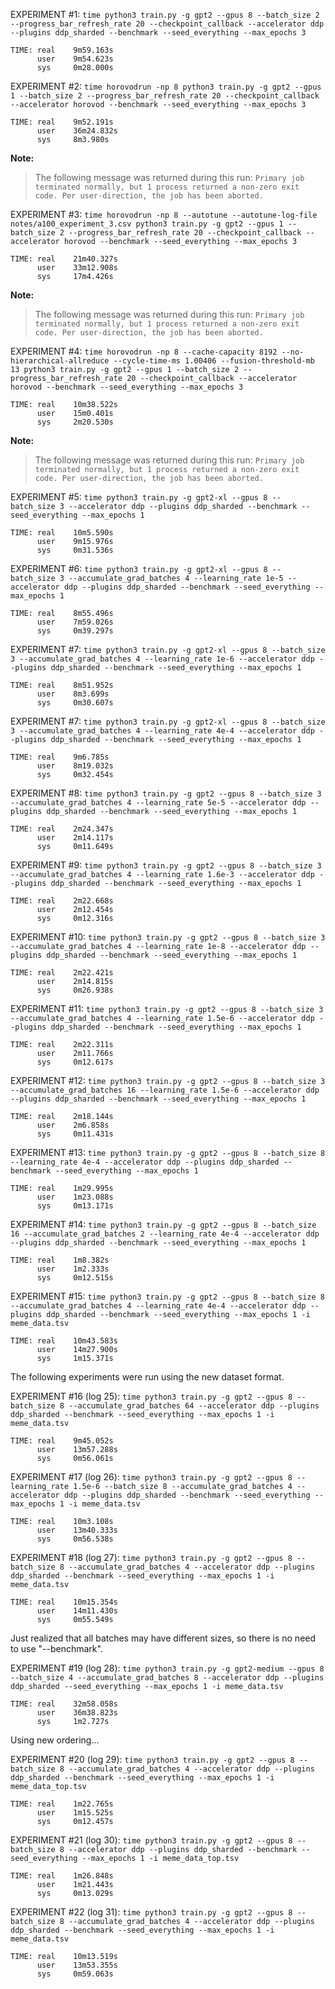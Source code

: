 EXPERIMENT #1: `time python3 train.py -g gpt2 --gpus 8 --batch_size 2 --progress_bar_refresh_rate 20 --checkpoint_callback --accelerator ddp --plugins ddp_sharded --benchmark --seed_everything --max_epochs 3`
```
TIME: real    9m59.163s
      user    9m54.623s
      sys     0m28.000s
```

EXPERIMENT #2: `time horovodrun -np 8 python3 train.py -g gpt2 --gpus 1 --batch_size 2 --progress_bar_refresh_rate 20 --checkpoint_callback --accelerator horovod --benchmark --seed_everything --max_epochs 3`
```
TIME: real    9m52.191s
      user    36m24.832s
      sys     8m3.980s
```
**Note:**
>The following message was returned during this run: `Primary job terminated normally, but 1 process returned a non-zero exit code. Per user-direction, the job has been aborted.`

EXPERIMENT #3: `time horovodrun -np 8 --autotune --autotune-log-file notes/a100_experiment_3.csv python3 train.py -g gpt2 --gpus 1 --batch_size 2 --progress_bar_refresh_rate 20 --checkpoint_callback --accelerator horovod --benchmark --seed_everything --max_epochs 3`
```
TIME: real    21m40.327s
      user    33m12.908s
      sys     17m4.426s
```
**Note:**
>The following message was returned during this run: `Primary job terminated normally, but 1 process returned a non-zero exit code. Per user-direction, the job has been aborted.`

EXPERIMENT #4: `time horovodrun -np 8 --cache-capacity 8192 --no-hierarchical-allreduce --cycle-time-ms 1.00406 --fusion-threshold-mb 13 python3 train.py -g gpt2 --gpus 1 --batch_size 2 --progress_bar_refresh_rate 20 --checkpoint_callback --accelerator horovod --benchmark --seed_everything --max_epochs 3`
```
TIME: real    10m38.522s
      user    15m0.401s
      sys     2m20.530s
```
**Note:**
>The following message was returned during this run: `Primary job terminated normally, but 1 process returned a non-zero exit code. Per user-direction, the job has been aborted.`

EXPERIMENT #5: `time python3 train.py -g gpt2-xl --gpus 8 --batch_size 3 --accelerator ddp --plugins ddp_sharded --benchmark --seed_everything --max_epochs 1`
```
TIME: real    10m5.590s
      user    9m15.976s
      sys     0m31.536s
```

EXPERIMENT #6: `time python3 train.py -g gpt2-xl --gpus 8 --batch_size 3 --accumulate_grad_batches 4 --learning_rate 1e-5 --accelerator ddp --plugins ddp_sharded --benchmark --seed_everything --max_epochs 1`
```
TIME: real    8m55.496s
      user    7m59.026s
      sys     0m39.297s
```

EXPERIMENT #7: `time python3 train.py -g gpt2-xl --gpus 8 --batch_size 3 --accumulate_grad_batches 4 --learning_rate 1e-6 --accelerator ddp --plugins ddp_sharded --benchmark --seed_everything --max_epochs 1`
```
TIME: real    8m51.952s
      user    8m3.699s
      sys     0m30.607s
```

EXPERIMENT #7: `time python3 train.py -g gpt2-xl --gpus 8 --batch_size 3 --accumulate_grad_batches 4 --learning_rate 4e-4 --accelerator ddp --plugins ddp_sharded --benchmark --seed_everything --max_epochs 1`
```
TIME: real    9m6.785s
      user    8m19.032s
      sys     0m32.454s
```

EXPERIMENT #8: `time python3 train.py -g gpt2 --gpus 8 --batch_size 3 --accumulate_grad_batches 4 --learning_rate 5e-5 --accelerator ddp --plugins ddp_sharded --benchmark --seed_everything --max_epochs 1`
```
TIME: real    2m24.347s
      user    2m14.117s
      sys     0m11.649s
```

EXPERIMENT #9: `time python3 train.py -g gpt2 --gpus 8 --batch_size 3 --accumulate_grad_batches 4 --learning_rate 1.6e-3 --accelerator ddp --plugins ddp_sharded --benchmark --seed_everything --max_epochs 1`
```
TIME: real    2m22.668s
      user    2m12.454s
      sys     0m12.316s
```

EXPERIMENT #10: `time python3 train.py -g gpt2 --gpus 8 --batch_size 3 --accumulate_grad_batches 4 --learning_rate 1e-8 --accelerator ddp --plugins ddp_sharded --benchmark --seed_everything --max_epochs 1`
```
TIME: real    2m22.421s
      user    2m14.815s
      sys     0m26.938s
```

EXPERIMENT #11: `time python3 train.py -g gpt2 --gpus 8 --batch_size 3 --accumulate_grad_batches 4 --learning_rate 1.5e-6 --accelerator ddp --plugins ddp_sharded --benchmark --seed_everything --max_epochs 1`
```
TIME: real    2m22.311s
      user    2m11.766s
      sys     0m12.617s
```

EXPERIMENT #12: `time python3 train.py -g gpt2 --gpus 8 --batch_size 3 --accumulate_grad_batches 16 --learning_rate 1.5e-6 --accelerator ddp --plugins ddp_sharded --benchmark --seed_everything --max_epochs 1`
```
TIME: real    2m18.144s
      user    2m6.858s
      sys     0m11.431s
```

EXPERIMENT #13: `time python3 train.py -g gpt2 --gpus 8 --batch_size 8 --learning_rate 4e-4 --accelerator ddp --plugins ddp_sharded --benchmark --seed_everything --max_epochs 1`
```
TIME: real    1m29.995s
      user    1m23.088s
      sys     0m13.171s
```

EXPERIMENT #14: `time python3 train.py -g gpt2 --gpus 8 --batch_size 16 --accumulate_grad_batches 2 --learning_rate 4e-4 --accelerator ddp --plugins ddp_sharded --benchmark --seed_everything --max_epochs 1`
```
TIME: real    1m8.382s
      user    1m2.333s
      sys     0m12.515s
```

EXPERIMENT #15: `time python3 train.py -g gpt2 --gpus 8 --batch_size 8 --accumulate_grad_batches 4 --learning_rate 4e-4 --accelerator ddp --plugins ddp_sharded --benchmark --seed_everything --max_epochs 1 -i meme_data.tsv`
```
TIME: real    10m43.583s
      user    14m27.900s
      sys     1m15.371s
```

The following experiments were run using the new dataset format.

EXPERIMENT #16 (log 25): `time python3 train.py -g gpt2 --gpus 8 --batch_size 8 --accumulate_grad_batches 64 --accelerator ddp --plugins ddp_sharded --benchmark --seed_everything --max_epochs 1 -i meme_data.tsv`
```
TIME: real    9m45.052s
      user    13m57.288s
      sys     0m56.061s
```

EXPERIMENT #17 (log 26): `time python3 train.py -g gpt2 --gpus 8 --learning_rate 1.5e-6 --batch_size 8 --accumulate_grad_batches 4 --accelerator ddp --plugins ddp_sharded --benchmark --seed_everything --max_epochs 1 -i meme_data.tsv`
```
TIME: real    10m3.108s
      user    13m40.333s
      sys     0m56.538s
```

EXPERIMENT #18 (log 27): `time python3 train.py -g gpt2 --gpus 8 --batch_size 8 --accumulate_grad_batches 4 --accelerator ddp --plugins ddp_sharded --benchmark --seed_everything --max_epochs 1 -i meme_data.tsv`
```
TIME: real    10m15.354s
      user    14m11.430s
      sys     0m55.549s
```

Just realized that all batches may have different sizes, so there is no need to use "--benchmark".

EXPERIMENT #19 (log 28): `time python3 train.py -g gpt2-medium --gpus 8 --batch_size 4 --accumulate_grad_batches 8 --accelerator ddp --plugins ddp_sharded --seed_everything --max_epochs 1 -i meme_data.tsv`
```
TIME: real    32m58.058s
      user    36m38.823s
      sys     1m2.727s
```

Using new ordering...

EXPERIMENT #20 (log 29): `time python3 train.py -g gpt2 --gpus 8 --batch_size 8 --accumulate_grad_batches 4 --accelerator ddp --plugins ddp_sharded --benchmark --seed_everything --max_epochs 1 -i meme_data_top.tsv`
```
TIME: real    1m22.765s
      user    1m15.525s
      sys     0m12.457s
```

EXPERIMENT #21 (log 30): `time python3 train.py -g gpt2 --gpus 8 --batch_size 8 --accelerator ddp --plugins ddp_sharded --benchmark --seed_everything --max_epochs 1 -i meme_data_top.tsv`
```
TIME: real    1m26.848s
      user    1m21.443s
      sys     0m13.029s
```

EXPERIMENT #22 (log 31): `time python3 train.py -g gpt2 --gpus 8 --batch_size 8 --accumulate_grad_batches 4 --accelerator ddp --plugins ddp_sharded --benchmark --seed_everything --max_epochs 1 -i meme_data.tsv`
```
TIME: real    10m13.519s
      user    13m53.355s
      sys     0m59.063s
```
